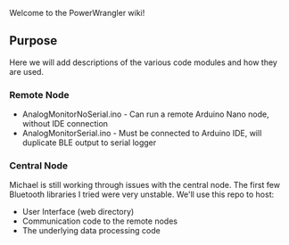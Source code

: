 Welcome to the PowerWrangler wiki!

## Purpose
Here we will add descriptions of the various code modules and how they are used.

### Remote Node
* AnalogMonitorNoSerial.ino - Can run a remote Arduino Nano node, without IDE connection
* AnalogMonitorSerial.ino - Must be connected to Arduino IDE, will duplicate BLE output to serial logger

### Central Node
Michael is still working through issues with the central node. The first few Bluetooth libraries I tried were very unstable. 
We'll use this repo to host: 
* User Interface (web directory)
* Communication code to the remote nodes
* The underlying data processing code
